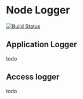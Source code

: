 # Node Logger

[![Build Status](https://travis-ci.org/SSENSE/node-logger.svg?branch=develop)](https://travis-ci.org/SSENSE/node-logger)

## Application Logger

todo

## Access logger

todo